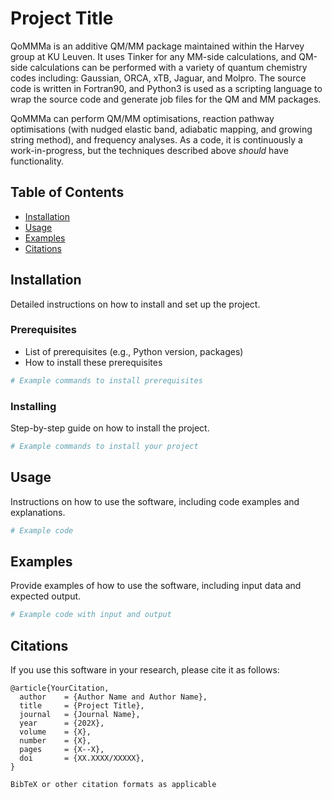 
# Project Title

QoMMMa is an additive QM/MM package maintained within the Harvey group at KU Leuven. It uses Tinker for any MM-side calculations, and QM-side calculations can be performed with a variety of quantum chemistry codes including: Gaussian, ORCA, xTB, Jaguar, and Molpro. The source code is written in Fortran90, and Python3 is used as a scripting language to wrap the source code and generate job files for the QM and MM packages.

QoMMMa can perform QM/MM optimisations, reaction pathway optimisations (with nudged elastic band, adiabatic mapping, and growing string method), and frequency analyses. As a code, it is continuously a work-in-progress, but the techniques described above *should* have functionality.

## Table of Contents

- [Installation](#installation)
- [Usage](#usage)
- [Examples](#examples)
- [Citations](#citations)

## Installation

Detailed instructions on how to install and set up the project.

### Prerequisites

- List of prerequisites (e.g., Python version, packages)
- How to install these prerequisites

```bash
# Example commands to install prerequisites
```

### Installing

Step-by-step guide on how to install the project.

```bash
# Example commands to install your project
```

## Usage

Instructions on how to use the software, including code examples and explanations.

```python
# Example code
```

## Examples

Provide examples of how to use the software, including input data and expected output.

```python
# Example code with input and output
```

## Citations

If you use this software in your research, please cite it as follows:

```
@article{YourCitation,
  author    = {Author Name and Author Name},
  title     = {Project Title},
  journal   = {Journal Name},
  year      = {202X},
  volume    = {X},
  number    = {X},
  pages     = {X--X},
  doi       = {XX.XXXX/XXXXX},
}
```

```
BibTeX or other citation formats as applicable
```
